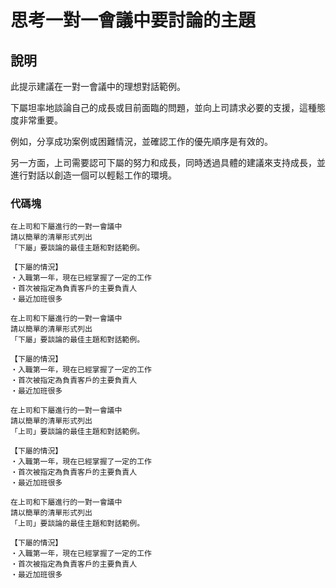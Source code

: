 # 思考一對一會議中要討論的主題

## 說明
此提示建議在一對一會議中的理想對話範例。

下屬坦率地談論自己的成長或目前面臨的問題，並向上司請求必要的支援，這種態度非常重要。

例如，分享成功案例或困難情況，並確認工作的優先順序是有效的。

另一方面，上司需要認可下屬的努力和成長，同時透過具體的建議來支持成長，並進行對話以創造一個可以輕鬆工作的環境。

### 代碼塊

```plaintext
在上司和下屬進行的一對一會議中
請以簡單的清單形式列出
「下屬」要談論的最佳主題和對話範例。

【下屬的情況】
・入職第一年，現在已經掌握了一定的工作
・首次被指定為負責客戶的主要負責人
・最近加班很多
```

```plaintext
在上司和下屬進行的一對一會議中
請以簡單的清單形式列出
「下屬」要談論的最佳主題和對話範例。

【下屬的情況】
・入職第一年，現在已經掌握了一定的工作
・首次被指定為負責客戶的主要負責人
・最近加班很多
```

```plaintext
在上司和下屬進行的一對一會議中
請以簡單的清單形式列出
「上司」要談論的最佳主題和對話範例。

【下屬的情況】
・入職第一年，現在已經掌握了一定的工作
・首次被指定為負責客戶的主要負責人
・最近加班很多
```

```plaintext
在上司和下屬進行的一對一會議中
請以簡單的清單形式列出
「上司」要談論的最佳主題和對話範例。

【下屬的情況】
・入職第一年，現在已經掌握了一定的工作
・首次被指定為負責客戶的主要負責人
・最近加班很多